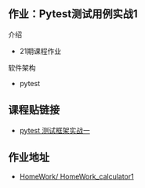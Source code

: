 ## 作业：Pytest测试用例实战1

介绍
- 21期课程作业

软件架构
- pytest

## 课程贴链接
- [pytest 测试框架实战一](https://ceshiren.com/t/topic/14839)

## 作业地址
- [HomeWork/ HomeWork_calculator1](https://gitee.com/li-xiaojiao/HomeWork/tree/master/HomeWork_calculator1)